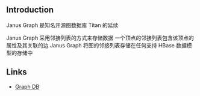 ## Introduction

Janus Graph 是知名开源图数据库 Titan 的延续


Janus Graph 采用邻接列表的方式来存储数据 一个顶点的邻接列表包含该顶点的属性及其关联的边
Janus Graph 将图的邻接列表存储在任何支持 HBase 数据模型的存储中






## Links

- [Graph DB](/docs/CS/DB/graph/graph.md)